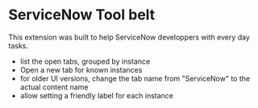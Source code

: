 # ServiceNow Tool belt

This extension was built to help ServiceNow developpers with every day tasks.
* list the open tabs, grouped by instance
* Open a new tab for known instances
* for older UI versions, change the tab name from "ServiceNow" to the actual content name
* allow setting a friendly label for each instance

